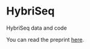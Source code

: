 # HybriSeq
HybriSeq data and code

You can read the preprint [here](https://www.biorxiv.org/content/10.1101/2023.09.27.559406v2.full).